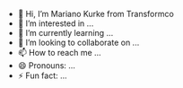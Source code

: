 - 👋 Hi, I’m Mariano Kurke from Transformco
- 👀 I’m interested in ...
- 🌱 I’m currently learning ...
- 💞️ I’m looking to collaborate on ...
- 📫 How to reach me ...
- 😄 Pronouns: ...
- ⚡ Fun fact: ...

<!---
mkurkeTransformco/mkurkeTransformco is a ✨ special ✨ repository because its `README.md` (this file) appears on your GitHub profile.
You can click the Preview link to take a look at your changes.
--->

